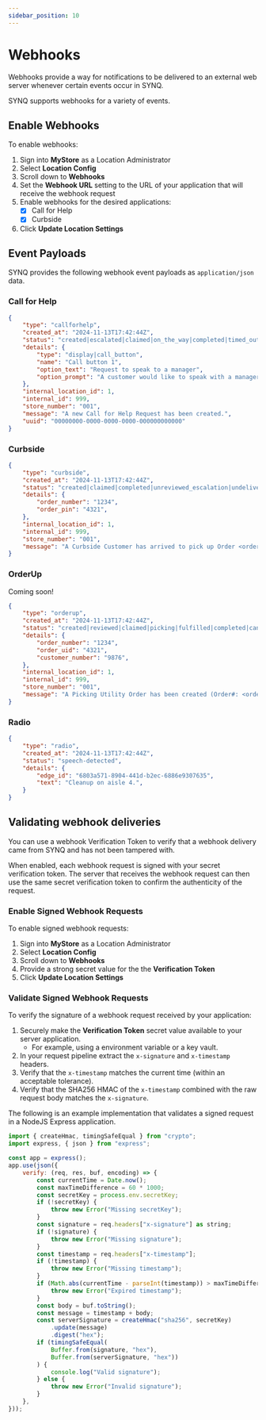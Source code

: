 ```yaml
---
sidebar_position: 10
---
```


# Webhooks
Webhooks provide a way for notifications to be delivered to an external web server whenever certain events occur in SYNQ.

SYNQ supports webhooks for a variety of events.

## Enable Webhooks
To enable webhooks:
1. Sign into __MyStore__ as a Location Administrator
1. Select __Location Config__
1. Scroll down to __Webhooks__
1. Set the __Webhook URL__ setting to the URL of your application that will receive the webhook request
1. Enable webhooks for the desired applications:
    - [x] Call for Help
    - [x] Curbside
1. Click __Update Location Settings__

## Event Payloads
SYNQ provides the following webhook event payloads as `application/json` data.
### Call for Help
```json
{
    "type": "callforhelp",
    "created_at": "2024-11-13T17:42:44Z",
    "status": "created|escalated|claimed|on_the_way|completed|timed_out|cancelled",
    "details": {
        "type": "display|call_button",
        "name": "Call button 1",
        "option_text": "Request to speak to a manager",
        "option_prompt": "A customer would like to speak with a manager",
    },
    "internal_location_id": 1,
    "internal_id": 999,
    "store_number": "001",
    "message": "A new Call for Help Request has been created.",
    "uuid": "00000000-0000-0000-0000-000000000000"
}
```

### Curbside
```json
{
    "type": "curbside",
    "created_at": "2024-11-13T17:42:44Z",
    "status": "created|claimed|completed|unreviewed_escalation|undelivered_escalation",
    "details": {
        "order_number": "1234",
        "order_pin": "4321",
    },
    "internal_location_id": 1,
    "internal_id": 999,
    "store_number": "001",
    "message": "A Curbside Customer has arrived to pick up Order <order_number> at <pickup_zone>"
}
```

### OrderUp
Coming soon!
```json
{
    "type": "orderup",
    "created_at": "2024-11-13T17:42:44Z",
    "status": "created|reviewed|claimed|picking|fulfilled|completed|cancelled",
    "details": {
        "order_number": "1234",
        "order_uid": "4321",
        "customer_number": "9876",
    },
    "internal_location_id": 1,
    "internal_id": 999,
    "store_number": "001",
    "message": "A Picking Utility Order has been created (Order#: <order_number>)"
}
```

### Radio
```json
{
    "type": "radio",
    "created_at": "2024-11-13T17:42:44Z",
    "status": "speech-detected",
    "details": {
        "edge_id": "6803a571-8904-441d-b2ec-6886e9307635",
        "text": "Cleanup on aisle 4.",
    }
}
```

## Validating webhook deliveries
You can use a webhook Verification Token to verify that a webhook delivery came from SYNQ and has not been tampered with.

When enabled, each webhook request is signed with your secret verification token. The server that receives the webhook request can then use the same secret verification token to confirm the authenticity of the request.

### Enable Signed Webhook Requests
To enable signed webhook requests:
1. Sign into __MyStore__ as a Location Administrator
2. Select __Location Config__
3. Scroll down to __Webhooks__
4. Provide a strong secret value for the the __Verification Token__
5. Click __Update Location Settings__

### Validate Signed Webhook Requests
To verify the signature of a webhook request received by your application:
1. Securely make the __Verification Token__ secret value available to your server application.
   - For example, using a environment variable or a key vault.
2. In your request pipeline extract the `x-signature` and `x-timestamp` headers.
3. Verify that the `x-timestamp` matches the current time (within an acceptable tolerance).
4. Verify that the SHA256 HMAC of the `x-timestamp` combined with the raw request body matches the `x-signature`.

The following is an example implementation that validates a signed request in a NodeJS Express application.
```javascript
import { createHmac, timingSafeEqual } from "crypto";
import express, { json } from "express";

const app = express();
app.use(json({
    verify: (req, res, buf, encoding) => {
        const currentTime = Date.now();
        const maxTimeDifference = 60 * 1000;
        const secretKey = process.env.secretKey;
        if (!secretKey) {
            throw new Error("Missing secretKey");
        }
        const signature = req.headers["x-signature"] as string;
        if (!signature) {
            throw new Error("Missing signature");
        }
        const timestamp = req.headers["x-timestamp"];
        if (!timestamp) {
            throw new Error("Missing timestamp");
        }
        if (Math.abs(currentTime - parseInt(timestamp)) > maxTimeDifference) {
            throw new Error("Expired timestamp");
        }
        const body = buf.toString();
        const message = timestamp + body;
        const serverSignature = createHmac("sha256", secretKey)
            .update(message)
            .digest("hex");
        if (timingSafeEqual(
            Buffer.from(signature, "hex"), 
            Buffer.from(serverSignature, "hex"))
        ) {
            console.log("Valid signature");
        } else {
            throw new Error("Invalid signature");
        }
    },
}));
```